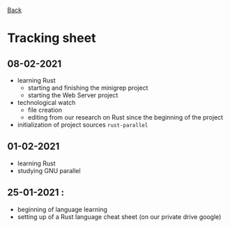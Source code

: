 [Back](README.md)

# Tracking sheet

## 08-02-2021
- learning Rust
    - starting and finishing the minigrep project 
    - starting the Web Server project
- technological watch
    - file creation
    -  editing from our research on Rust since the beginning of the project
- initialization of project sources `rust-parallel`

## 01-02-2021
- learning Rust
- studying GNU parallel

## 25-01-2021 : 
- beginning of language learning
- setting up of a Rust language cheat sheet (on our private drive google)
